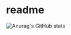 # readme
![Anurag's GitHub stats](https://github-readme-stats.vercel.app/api?username=anuraghazra&show_icons=true&theme=radical)

